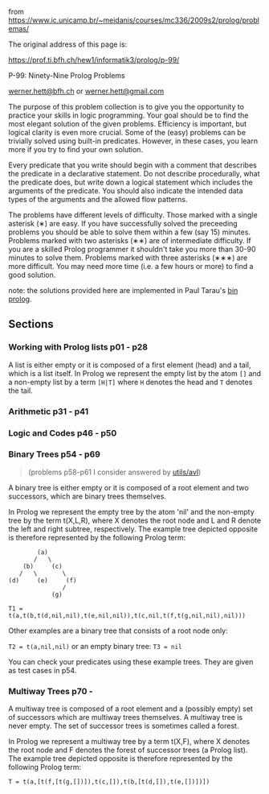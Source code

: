 from https://www.ic.unicamp.br/~meidanis/courses/mc336/2009s2/prolog/problemas/

The original address of this page is: 

https://prof.ti.bfh.ch/hew1/informatik3/prolog/p-99/

P-99: Ninety-Nine Prolog Problems

werner.hett@bfh.ch or werner.hett@gmail.com

The purpose of this problem collection is to give you the opportunity to 
practice your skills in logic programming. Your goal should be to find the most 
elegant solution of the given problems. Efficiency is important, but logical 
clarity is even more crucial. Some of the (easy) problems can be trivially 
solved using built-in predicates. However, in these cases, you learn more if you
try to find your own solution.

Every predicate that you write should begin with a comment that describes the 
predicate in a declarative statement. Do not describe procedurally, what the 
predicate does, but write down a logical statement which includes the arguments 
of the predicate. You should also indicate the intended data types of the 
arguments and the allowed flow patterns.

The problems have different levels of difficulty. Those marked with a single 
asterisk (&lowast;) are easy. If you have successfully solved the preceeding 
problems you should be able to solve them within a few (say 15) minutes. 
Problems marked with two asterisks (&lowast;&lowast;) are of intermediate 
difficulty. If you are a skilled Prolog programmer it shouldn't take you more 
than 30-90 minutes to solve them. Problems marked with three asterisks 
(&lowast;&lowast;&lowast;) are more difficult. You may need more time (i.e. a 
few hours or more) to find a good solution.

note: the solutions provided here are implemented in Paul Tarau's
[bin prolog](https://github.com/ptarau/binprolog).

## Sections

### Working with Prolog lists p01 - p28

A list is either empty or it is composed of a first element (head) and a tail, 
which is a list itself. In Prolog we represent the empty list by the atom `[]`
and a non-empty list by a term `[H|T]` where `H` denotes the head and `T` 
denotes the tail.

### Arithmetic p31 - p41

### Logic and Codes p46 - p50

### Binary Trees p54 - p69
> (problems p58-p61 I consider answered by [utils/avl](https://github.com/geophf/logic-programming/blob/master/prolog/utils/avl.pl))

A binary tree is either empty or it is composed of a root element and two 
successors, which are binary trees themselves.

In Prolog we represent the empty tree by the atom 'nil' and the non-empty tree 
by the term t(X,L,R), where X denotes the root node and L and R denote the left 
and right subtree, respectively. The example tree depicted opposite is 
therefore represented by the following Prolog term:

```
        (a)
       /   \
    (b)     (c)
   /   \       \
(d)     (e)     (f)
               /
            (g)
```

`T1 = t(a,t(b,t(d,nil,nil),t(e,nil,nil)),t(c,nil,t(f,t(g,nil,nil),nil)))`

Other examples are a binary tree that consists of a root node only:

`T2 = t(a,nil,nil)` or an empty binary tree: `T3 = nil`

You can check your predicates using these example trees. They are given as 
test cases in p54.

### Multiway Trees p70 - 

A multiway tree is composed of a root element and a (possibly empty) set of 
successors which are multiway trees themselves. A multiway tree is never 
empty. The set of successor trees is sometimes called a forest.

In Prolog we represent a multiway tree by a term t(X,F), where X denotes the 
root node and F denotes the forest of successor trees (a Prolog list). The 
example tree depicted opposite is therefore represented by the following 
Prolog term:

`T = t(a,[t(f,[t(g,[])]),t(c,[]),t(b,[t(d,[]),t(e,[])])])`
